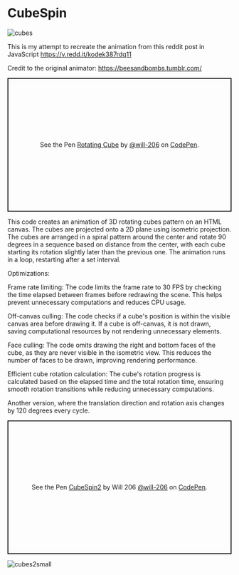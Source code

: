 # CubeSpin
![cubes](https://user-images.githubusercontent.com/20939293/236776005-cdc9dce7-a564-44cf-a689-e421a60f3185.gif)


This is my attempt to recreate the animation from this reddit post in JavaScript
https://v.redd.it/kodek387rdq11

Credit to the original animator: https://beesandbombs.tumblr.com/

<p class="codepen" data-height="300" data-default-tab="html,result" data-slug-hash="bGmaQJa" data-user="will-206" style="height: 300px; box-sizing: border-box; display: flex; align-items: center; justify-content: center; border: 2px solid; margin: 1em 0; padding: 1em;">
  <span>See the Pen <a href="https://codepen.io/will-206/pen/bGmaQJa">
  Rotating Cube</a> by <a href="https://codepen.io/will-206">@will-206</a>
  on <a href="https://codepen.io">CodePen</a>.</span>
</p>

This code creates an animation of 3D rotating cubes pattern on an HTML canvas. The cubes are projected onto a 2D plane using isometric projection. The cubes are arranged in a spiral pattern around the center and rotate 90 degrees in a sequence based on distance from the center, with each cube starting its rotation slightly later than the previous one. The animation runs in a loop, restarting after a set interval.

Optimizations: 

Frame rate limiting: The code limits the frame rate to 30 FPS by checking the time elapsed between frames before redrawing the scene. This helps prevent unnecessary computations and reduces CPU usage.

Off-canvas culling: The code checks if a cube's position is within the visible canvas area before drawing it. If a cube is off-canvas, it is not drawn, saving computational resources by not rendering unnecessary elements.

Face culling: The code omits drawing the right and bottom faces of the cube, as they are never visible in the isometric view. This reduces the number of faces to be drawn, improving rendering performance.

Efficient cube rotation calculation: The cube's rotation progress is calculated based on the elapsed time and the total rotation time, ensuring smooth rotation transitions while reducing unnecessary computations.
 
Another version, where the translation direction and rotation axis changes by 120 degrees every cycle. 
<p class="codepen" data-height="300" data-default-tab="html,result" data-slug-hash="WNaMaRq" data-user="will-206" style="height: 300px; box-sizing: border-box; display: flex; align-items: center; justify-content: center; border: 2px solid; margin: 1em 0; padding: 1em;">
  <span>See the Pen <a href="https://codepen.io/will-206/pen/WNaMaRq">
  CubeSpin2</a> by Will 206 <a href="https://codepen.io/will-206">@will-206</a>
  on <a href="https://codepen.io">CodePen</a>.</span>
</p>

![cubes2small](https://user-images.githubusercontent.com/20939293/236800410-17725706-58ee-4fd3-ab82-5da62e5173e9.gif)


